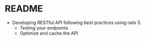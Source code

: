 # README
- Developing RESTful API following best practices using rails 5.
    * Testing your endpoints
    * Optimize and cache the API
